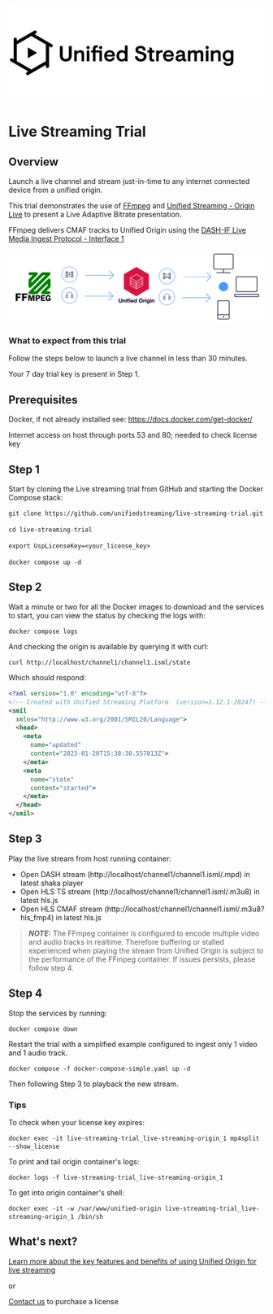 ![Image](unifiedstreaming-logo-black.jpg?raw=true)
# Live Streaming Trial
## Overview
Launch a live channel and stream just-in-time to any internet connected device from a unified origin.

This trial demonstrates the use of [FFmpeg](https://ffmpeg.org/) and [Unified Streaming - Origin Live](http://www.unified-streaming.com/products/unified-origin) to present a Live Adaptive Bitrate presentation.

FFmpeg delivers CMAF tracks to Unified Origin using the [DASH-IF Live Media
Ingest Protocol - Interface
1](https://dashif-documents.azurewebsites.net/Ingest/master/DASH-IF-Ingest.html)

![Image](./live-streaming-trial-image.png?raw=true)

### What to expect from this trial

Follow the steps below to launch a live channel in less than 30 minutes.

Your 7 day trial key is present in Step 1.


## Prerequisites
Docker, if not already installed see: https://docs.docker.com/get-docker/

Internet access on host through ports 53 and 80; needed to check license key

## Step 1
Start by cloning the Live streaming trial from GitHub and starting the Docker Compose stack:

```
git clone https://github.com/unifiedstreaming/live-streaming-trial.git

cd live-streaming-trial

export UspLicenseKey=<your_license_key>

docker compose up -d
```
## Step 2
Wait a minute or two for all the Docker images to download and the services to start, you can view the status by checking the logs with:

```
docker compose logs
```

And checking the origin is available by querying it with curl:

```
curl http://localhost/channel1/channel1.isml/state
```

Which should respond:

```xml
<?xml version="1.0" encoding="utf-8"?>
<!-- Created with Unified Streaming Platform  (version=1.12.1-28247) -->
<smil
  xmlns="http://www.w3.org/2001/SMIL20/Language">
  <head>
    <meta
      name="updated"
      content="2023-01-20T15:38:30.557813Z">
    </meta>
    <meta
      name="state"
      content="started">
    </meta>
  </head>
</smil>
```
## Step 3
Play the live stream from host running container:

* Open DASH stream (http://localhost/channel1/channel1.isml/.mpd) in latest shaka player
* Open HLS TS stream (http://localhost/channel1/channel1.isml/.m3u8) in latest hls.js
* Open HLS CMAF stream (http://localhost/channel1/channel1.isml/.m3u8?hls_fmp4) in latest hls.js

> **_NOTE:_**
The FFmpeg container is configured to encode multiple video and audio tracks in
realtime. Therefore buffering or stalled experienced when playing the stream
from Unified Origin is subject to the performance of the FFmpeg container. If issues persists, please follow step 4.

## Step 4
Stop the services by running:

```
docker compose down
```
Restart the trial with a simplified example configured to ingest only 1 video and 1 audio track.

```
docker compose -f docker-compose-simple.yaml up -d 
```
Then following Step 3 to playback the new stream.

### Tips
To check when your license key expires: 
```
docker exec -it live-streaming-trial_live-streaming-origin_1 mp4split
--show_license
```

To print and tail origin container's logs: 
```
docker logs -f live-streaming-trial_live-streaming-origin_1
```
To get into origin container's shell: 
```
docker exec -it -w /var/www/unified-origin live-streaming-trial_live-streaming-origin_1 /bin/sh
```

## What's next?
[Learn more about the key features and benefits of using Unified Origin for live streaming](https://docs.unified-streaming.com/documentation/live/index.html)

or

[Contact us](mailto:%20sales@unified-streaming.com) to purchase a license